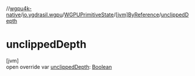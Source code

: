 //[wgpu4k-native](../../../../index.md)/[io.ygdrasil.wgpu](../../index.md)/[WGPUPrimitiveState](../index.md)/[[jvm]ByReference](index.md)/[unclippedDepth](unclipped-depth.md)

# unclippedDepth

[jvm]\
open override var [unclippedDepth](unclipped-depth.md): [Boolean](https://kotlinlang.org/api/core/kotlin-stdlib/kotlin/-boolean/index.html)